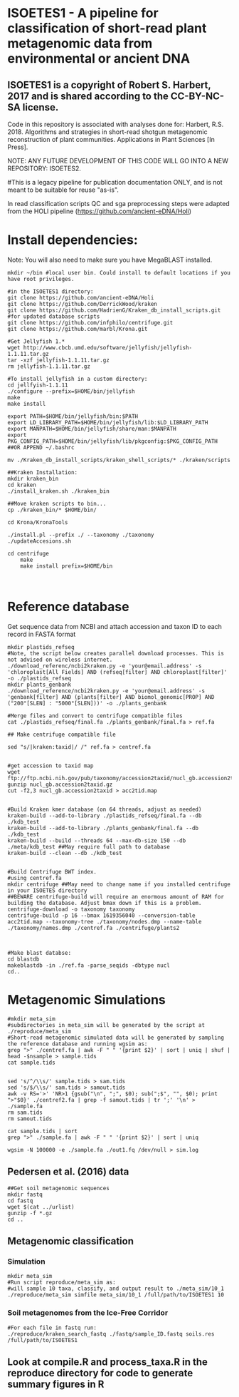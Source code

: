 # ISOETES1 - A pipeline for classification of short-read plant metagenomic data from environmental or ancient DNA

## ISOETES1 is a copyright of Robert S. Harbert, 2017 and is shared according to the CC-BY-NC-SA license.

Code in this repository is associated with analyses done for:
Harbert, R.S. 2018. Algorithms and strategies in short-read shotgun 
	metagenomic reconstruction of plant communities. Applications in Plant Sciences [In Press].

NOTE: ANY FUTURE DEVELOPMENT OF THIS CODE WILL GO INTO A NEW REPOSITORY: ISOETES2. 

#This is a legacy pipeline for publication documentation ONLY, and is not meant to be suitable for reuse "as-is".
	
In read classification scripts QC and sga preprocessing steps were adapted from the HOLI pipeline (https://github.com/ancient-eDNA/Holi)

# Install dependencies:
Note: You will also need to make sure you have MegaBLAST installed.

```
mkdir ~/bin #local user bin. Could install to default locations if you have root privileges.

#in the ISOETES1 directory:
git clone https://github.com/ancient-eDNA/Holi
git clone https://github.com/DerrickWood/kraken
git clone https://github.com/HadrienG/Kraken_db_install_scripts.git #for updated database scripts
git clone https://github.com/infphilo/centrifuge.git
git clone https://github.com/marbl/Krona.git

#Get Jellyfish 1.*
wget http://www.cbcb.umd.edu/software/jellyfish/jellyfish-1.1.11.tar.gz
tar -xzf jellyfish-1.1.11.tar.gz
rm jellyfish-1.1.11.tar.gz

#To install jellyfish in a custom directory:
cd jellfyish-1.1.11
./configure --prefix=$HOME/bin/jellyfish
make
make install

export PATH=$HOME/bin/jellyfish/bin:$PATH
export LD_LIBRARY_PATH=$HOME/bin/jellyfish/lib:$LD_LIBRARY_PATH
export MANPATH=$HOME/bin/jellyfish/share/man:$MANPATH
export PKG_CONFIG_PATH=$HOME/bin/jellyfish/lib/pkgconfig:$PKG_CONFIG_PATH
##OR APPEND ~/.bashrc

mv ./Kraken_db_install_scripts/kraken_shell_scripts/* ./kraken/scripts

##Kraken Installation:
mkdir kraken_bin
cd kraken
./install_kraken.sh ./kraken_bin

##Move kraken scripts to bin...
cp ./kraken_bin/* $HOME/bin/

cd Krona/KronaTools

./install.pl --prefix ./ --taxonomy ./taxonomy
./updateAccesions.sh

cd centrifuge
    make
    make install prefix=$HOME/bin



```



# Reference database
Get sequence data from NCBI and attach accession and taxon ID to each record in FASTA format
```
mkdir plastids_refseq 
#Note, the script below creates parallel download processes. This is not advised on wireless internet.
./download_referenc/ncbi2kraken.py -e 'your@email.address' -s 'chloroplast[All Fields] AND (refseq[filter] AND chloroplast[filter]' -o ./plastids_refseq
mkdir plants_genbank
./download_reference/ncbi2kraken.py -e 'your@email.address' -s 'genbank[filter] AND (plants[filter] AND biomol_genomic[PROP] AND ("200"[SLEN] : "5000"[SLEN]))' -o ./plants_genbank

#Merge files and convert to centrifuge compatible files
cat ./plastids_refseq/final.fa ./plants_genbank/final.fa > ref.fa

## Make centrifuge compatible file

sed "s/|kraken:taxid|/ /" ref.fa > centref.fa


#get accession to taxid map
wget ftp://ftp.ncbi.nih.gov/pub/taxonomy/accession2taxid/nucl_gb.accession2taxid.gz
gunzip nucl_gb.accession2taxid.gz
cut -f2,3 nucl_gb.accession2taxid > acc2tid.map


#Build Kraken kmer database (on 64 threads, adjust as needed)
kraken-build --add-to-library ./plastids_refseq/final.fa --db ./kdb_test
kraken-build --add-to-library ./plants_genbank/final.fa --db ./kdb_test
kraken-build --build --threads 64 --max-db-size 150 --db ./meta/kdb_test ##May require full path to database
kraken-build --clean --db ./kdb_test


#Build Centrifuge BWT index.
#using centref.fa
mkdir centrifuge ##May need to change name if you installed centrifuge in your ISOETES directory
##BEWARE centrifuge-build will require an enormous amount of RAM for building the database. Adjust bmax down if this is a problem.
centrifuge-download -o taxonomy taxonomy
centrifuge-build -p 16 --bmax 1619356040 --conversion-table acc2tid.map --taxonomy-tree ./taxonomy/nodes.dmp --name-table ./taxonomy/names.dmp ./centref.fa ./centrifuge/plants2



#Make blast databse:
cd blastdb
makeblastdb -in ./ref.fa -parse_seqids -dbtype nucl
cd..

```
# Metagenomic Simulations
```
#mkdir meta_sim
#subdirectories in meta_sim will be generated by the script at ./reproduce/meta_sim
#Short-read metagenomic simulated data will be generated by sampling the reference database and running wgsim as:
grep ">" ./centref.fa | awk -F " " '{print $2}' | sort | uniq | shuf | head -$nsample > sample.tids
cat sample.tids


sed 's/^/\\s/' sample.tids > sam.tids
sed 's/$/\\s/' sam.tids > samout.tids
awk -v RS='>' 'NR>1 {gsub("\n", ";", $0); sub(";$", "", $0); print ">"$0}' ./centref2.fa | grep -f samout.tids | tr ';' '\n' > ./sample.fa
rm sam.tids
rm samout.tids

cat sample.tids | sort
grep ">" ./sample.fa | awk -F " " '{print $2}' | sort | uniq

wgsim -N 100000 -e ./sample.fa ./out1.fq /dev/null > sim.log 
```


## Pedersen et al. (2016) data
```
##Get soil metagenomic sequences
mkdir fastq
cd fastq
wget $(cat ../urlist)
gunzip -f *.gz
cd .. 

```
## Metagenomic classification

### Simulation
```
mkdir meta_sim
#Run script reproduce/meta_sim as:
#will sample 10 taxa, classify, and output result to ./meta_sim/10_1
./reproduce/meta_sim simfile meta_sim/10_1 /full/path/to/ISOETES1 10

```

### Soil metagenomes from the Ice-Free Corridor
```
#For each file in fastq run:
./reproduce/kraken_search_fastq ./fastq/sample_ID.fastq soils.res /full/path/to/ISOETES1

```

## Look at compile.R and process_taxa.R in the reproduce directory for code to generate summary figures in R
